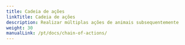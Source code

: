 ```yaml
---
title: Cadeia de ações
linkTitle: Cadeia de ações
description: Realizar múltiplas ações de animais subsequentemente
weight: 30
manualLink: /pt/docs/chain-of-actions/
---
```

<script>
  window.location.href = "/pt/docs/chain-of-actions/";
</script>
